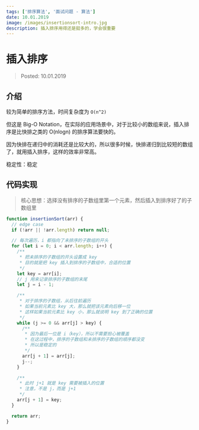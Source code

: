 ```yaml
---
tags: ['排序算法', '面试问题 - 算法']
date: 10.01.2019
image: /images/insertionsort-intro.jpg
description: 插入排序用得还是挺多的，学会很重要
---
```


# 插入排序

> Posted: 10.01.2019

<Tag />

## 介绍

较为简单的排序方法，时间复杂度为 `O(n^2)`

但这是 Big-O Notation，在实际的应用场景中，对于比较小的数组来说，插入排序是比快排之类的 O(nlogn) 的排序算法要快的。  

因为快排在递归中的消耗还是比较大的，所以很多时候，快排递归到比较短的数组了，就用插入排序，这样的效率非常高。

稳定性：稳定

## 代码实现

> 核心思想：选择没有排序的子数组里第一个元素，然后插入到排序好了的子数组里

```javascript
function insertionSort(arr) {
  // edge case
  if (!arr || !arr.length) return null;

  // 每次遍历，i 都指向了未排序的子数组的开头
  for (let i = 0; i < arr.length; i++) {
    /**
     * 把未排序的子数组的开头设置成 key
     * 目的就是把 key 插入到排序的子数组中，合适的位置
     */
    let key = arr[i];
    // j 用来记录排序的子数组的末尾
    let j = i - 1;

    /**
     * 对于排序的子数组，从后往前遍历
     * 如果当前元素比 key 大，那么就把该元素向后移一位
     * 这样如果当前元素比 key 小，那么就说明 key 到了正确的位置
     */
    while (j >= 0 && arr[j] > key) {
      /** 
       * 因为最后一位是 i（key），所以不需要担心被覆盖
       * 在这过程中，排序的子数组和未排序的子数组的顺序都没变
       * 所以是稳定的
       */
      arr[j + 1] = arr[j];
      j--;
    }

    /**
     * 此时 j+1 就是 key 需要被插入的位置
     * 注意，不是 j，而是 j+1
     */
    arr[j + 1] = key;
  }

  return arr;
}
```

<Disqus />
